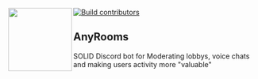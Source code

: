 [![Build contributors](https://img.shields.io/badge/CONTRIBUTORS-2-green)](https://github.com/SOLIDusr/sabo/graphs/contributors)
<img align="left" src="https://github.com/SOLIDusr/AnyRooms/blob/main/logo.png" width="128" height="128"> 

## AnyRooms

SOLID Discord bot for Moderating lobbys, voice chats and making users activity more "valuable"
